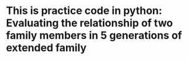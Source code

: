# This is practice code in python: Evaluating the relationship of two family members in 5 generations of extended family
